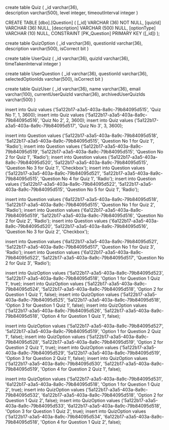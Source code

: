 create table Quiz (
	_id varchar(36),	
	description varchar(500),
	level integer,
	timeoutInterval integer
)

CREATE TABLE [dbo].[Question] (
    [_id]         VARCHAR (36)  NOT NULL,
    [quizId]      VARCHAR (36)  NULL,
    [description] VARCHAR (500) NULL,
    [optionType]  VARCHAR (10)  NULL, 
    CONSTRAINT [PK_Question] PRIMARY KEY ([_id])
);

create table QuizOption (
	_id varchar(36), 
	questionId varchar(36),
	description varchar(500), 
	isCorrect bit
)









create table UserQuiz
(
	_id varchar(36),
	quizId varchar(36),
	timeTakenInterval integer
)


create table UserQuestion 
(
	_id varchar(36),
	questionId varchar(36),
	selectedOptionIds varchar(500),
	isCorrect bit
)


create table QuizUser
(
	_id varchar(36),
	name varchar(36),
	email varchar(100),
	currentUserQuizId varchar(36),
	archivedUserQuizIds varchar(500)
)



insert into Quiz values ('5a122b17-a3a5-403a-8a9c-79b84095d515', 'Quiz No 1', 1, 3600);
insert into Quiz values ('5a122b17-a3a5-403a-8a9c-79b84095d516', 'Quiz No 2', 2, 3600);
insert into Quiz values ('5a122b17-a3a5-403a-8a9c-79b84095d517', 'Quiz No 3', 3, 3600);


insert into Question values ('5a122b17-a3a5-403a-8a9c-79b84095d518', '5a122b17-a3a5-403a-8a9c-79b84095d515', 'Question No 1 for Quiz 1', 'Radio');
insert into Question values ('5a122b17-a3a5-403a-8a9c-79b84095d519', '5a122b17-a3a5-403a-8a9c-79b84095d515', 'Question No 2 for Quiz 1', 'Radio');
insert into Question values ('5a122b17-a3a5-403a-8a9c-79b84095d520', '5a122b17-a3a5-403a-8a9c-79b84095d515', 'Question No 3 for Quiz 1', 'Checkbox');
insert into Question values ('5a122b17-a3a5-403a-8a9c-79b84095d521', '5a122b17-a3a5-403a-8a9c-79b84095d515', 'Question No 4 for Quiz 1', 'Radio');
insert into Question values ('5a122b17-a3a5-403a-8a9c-79b84095d522', '5a122b17-a3a5-403a-8a9c-79b84095d515', 'Question No 5 for Quiz 1', 'Radio');

insert into Question values ('6a122b17-a3a5-403a-8a9c-79b84095d518', '5a122b17-a3a5-403a-8a9c-79b84095d515', 'Question No 1 for Quiz 2', 'Radio');
insert into Question values ('6a122b17-a3a5-403a-8a9c-79b84095d519', '5a122b17-a3a5-403a-8a9c-79b84095d516', 'Question No 2 for Quiz 2', 'Radio');
insert into Question values ('6a122b17-a3a5-403a-8a9c-79b84095d520', '5a122b17-a3a5-403a-8a9c-79b84095d516', 'Question No 3 for Quiz 2', 'Checkbox');

insert into Question values ('6a122b17-a3a5-403a-8a9c-79b84095d521', '5a122b17-a3a5-403a-8a9c-79b84095d517', 'Question No 1 for Quiz 3', 'Radio');
insert into Question values ('6a122b17-a3a5-403a-8a9c-79b84095d522', '5a122b17-a3a5-403a-8a9c-79b84095d517', 'Question No 2 for Quiz 3', 'Radio');



insert into QuizOption values ('5a122b17-a3a5-403a-8a9c-79b84095d523', '5a122b17-a3a5-403a-8a9c-79b84095d518', 'Option 1 for Question 1 Quiz 1', true);
insert into QuizOption values ('5a122b17-a3a5-403a-8a9c-79b84095d524', '5a122b17-a3a5-403a-8a9c-79b84095d518', 'Option 2 for Question 1 Quiz 1', false);
insert into QuizOption values ('5a122b17-a3a5-403a-8a9c-79b84095d525', '5a122b17-a3a5-403a-8a9c-79b84095d518', 'Option 3 for Question 1 Quiz 1', false);
insert into QuizOption values ('5a122b17-a3a5-403a-8a9c-79b84095d526', '5a122b17-a3a5-403a-8a9c-79b84095d518', 'Option 4 for Question 1 Quiz 1', false);

insert into QuizOption values ('5a122b17-a3a5-403a-8a9c-79b84095d527', '5a122b17-a3a5-403a-8a9c-79b84095d519', 'Option 1 for Question 2 Quiz 1', false);
insert into QuizOption values ('5a122b17-a3a5-403a-8a9c-79b84095d528', '5a122b17-a3a5-403a-8a9c-79b84095d519', 'Option 2 for Question 2 Quiz 1', true);
insert into QuizOption values ('5a122b17-a3a5-403a-8a9c-79b84095d529', '5a122b17-a3a5-403a-8a9c-79b84095d519', 'Option 3 for Question 2 Quiz 1', false);
insert into QuizOption values ('5a122b17-a3a5-403a-8a9c-79b84095d530', '5a122b17-a3a5-403a-8a9c-79b84095d519', 'Option 4 for Question 2 Quiz 1', false);


insert into QuizOption values ('5a122b17-a3a5-403a-8a9c-79b84095d531', '6a122b17-a3a5-403a-8a9c-79b84095d518', 'Option 1 for Question 1 Quiz 2', true);
insert into QuizOption values ('5a122b17-a3a5-403a-8a9c-79b84095d532', '6a122b17-a3a5-403a-8a9c-79b84095d518', 'Option 2 for Question 1 Quiz 2', false);
insert into QuizOption values ('5a122b17-a3a5-403a-8a9c-79b84095d533', '6a122b17-a3a5-403a-8a9c-79b84095d518', 'Option 3 for Question 1 Quiz 2', true);
insert into QuizOption values ('5a122b17-a3a5-403a-8a9c-79b84095d534', '6a122b17-a3a5-403a-8a9c-79b84095d518', 'Option 4 for Question 1 Quiz 2', false);
